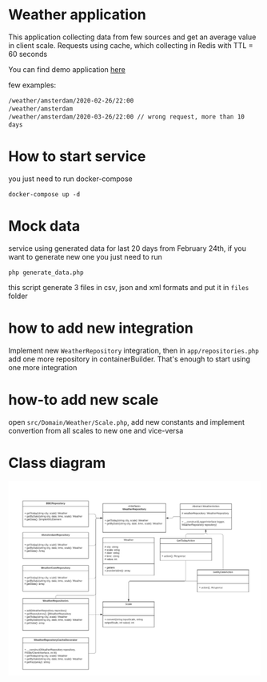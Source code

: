 # Weather application
This application collecting data from few sources and get an average
value in client scale. Requests using cache, which collecting in Redis with TTL = 60 seconds

You can find demo application [here](http://gromnsk.ru:81)

few examples:

    /weather/amsterdam/2020-02-26/22:00
    /weather/amsterdam
    /weather/amsterdam/2020-03-26/22:00 // wrong request, more than 10 days

# How to start service
you just need to run docker-compose

    docker-compose up -d
    
# Mock data

service using generated data for last 20 days from February 24th, if you want to generate 
new one you just need to run

    php generate_data.php
    
this script generate 3 files in csv, json and xml formats and put it in `files` folder

# how to add new integration

Implement new `WeatherRepository` integration, 
then in `app/repositories.php` add one more repository in containerBuilder. That's enough to start using
one more integration

# how-to add new scale

open `src/Domain/Weather/Scale.php`, add new constants and implement convertion from all scales to new one and vice-versa

# Class diagram

![class diagram](uml.png)
